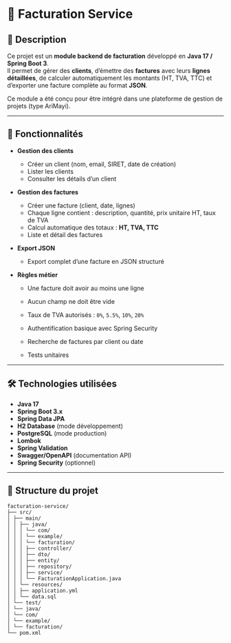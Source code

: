 # 📄 Facturation Service

## 📌 Description
Ce projet est un **module backend de facturation** développé en **Java 17 / Spring Boot 3**.  
Il permet de gérer des **clients**, d’émettre des **factures** avec leurs **lignes détaillées**, de calculer automatiquement les montants (HT, TVA, TTC) et d’exporter une facture complète au format **JSON**.

Ce module a été conçu pour être intégré dans une plateforme de gestion de projets (type AriMayi).

---

## 🚀 Fonctionnalités
- **Gestion des clients**
  - Créer un client (nom, email, SIRET, date de création)
  - Lister les clients
  - Consulter les détails d’un client

- **Gestion des factures**
  - Créer une facture (client, date, lignes)
  - Chaque ligne contient : description, quantité, prix unitaire HT, taux de TVA
  - Calcul automatique des totaux : **HT, TVA, TTC**
  - Liste et détail des factures

- **Export JSON**
  - Export complet d’une facture en JSON structuré

- **Règles métier**
  - Une facture doit avoir au moins une ligne
  - Aucun champ ne doit être vide
  - Taux de TVA autorisés : `0%`, `5.5%`, `10%`, `20%`

  - Authentification basique avec Spring Security
  - Recherche de factures par client ou date
  - Tests unitaires

---

## 🛠️ Technologies utilisées
- **Java 17**
- **Spring Boot 3.x**
- **Spring Data JPA**
- **H2 Database** (mode développement)
- **PostgreSQL** (mode production)
- **Lombok**
- **Spring Validation**
- **Swagger/OpenAPI** (documentation API)
- **Spring Security** (optionnel)

---

## 📂 Structure du projet



```
facturation-service/
├── src/
│ ├── main/
│ │ ├── java/
│ │ │ └── com/
│ │ │ └── example/
│ │ │ └── facturation/
│ │ │ ├── controller/
│ │ │ ├── dto/
│ │ │ ├── entity/
│ │ │ ├── repository/
│ │ │ ├── service/
│ │ │ └── FacturationApplication.java
│ │ └── resources/
│ │ ├── application.yml
│ │ └── data.sql
│ └── test/
│ └── java/
│ └── com/
│ └── example/
│ └── facturation/
└── pom.xml
```
